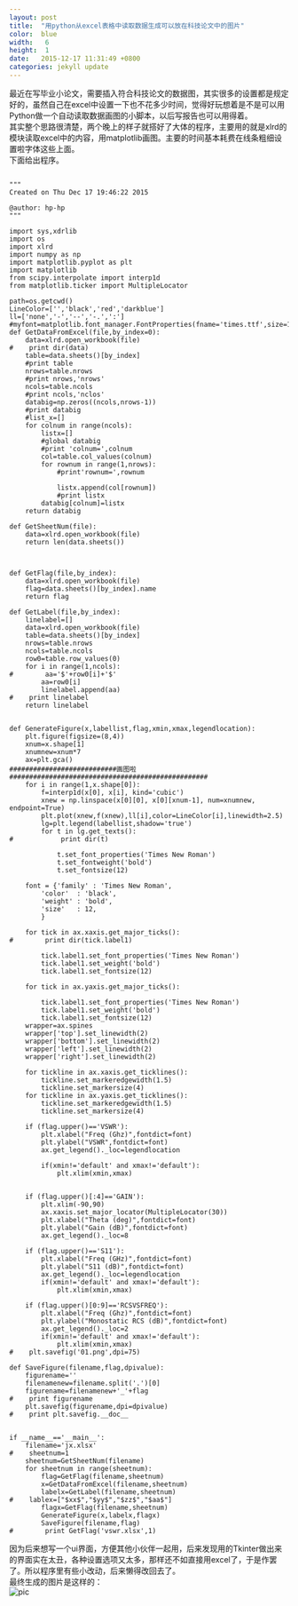 ```yaml
---
layout: post
title:  "用python从excel表格中读取数据生成可以放在科技论文中的图片"
color:  blue
width:   6
height:  1
date:   2015-12-17 11:31:49 +0800
categories: jekyll update
---
```

最近在写毕业小论文，需要插入符合科技论文的数据图，其实很多的设置都是规定好的，虽然自己在excel中设置一下也不花多少时间，觉得好玩想着是不是可以用Python做一个自动读取数据画图的小脚本，以后写报告也可以用得着。   
其实整个思路很清楚，两个晚上的样子就搭好了大体的程序，主要用的就是xlrd的模块读取excel中的内容，用matplotlib画图。主要的时间基本耗费在线条粗细设置啦字体这些上面。   
下面给出程序。   
<pre><code>
"""
Created on Thu Dec 17 19:46:22 2015

@author: hp-hp
"""  

import sys,xdrlib  
import os  
import xlrd  
import numpy as np  
import matplotlib.pyplot as plt  
import matplotlib  
from scipy.interpolate import interp1d  
from matplotlib.ticker import MultipleLocator  

path=os.getcwd()  
LineColor=['','black','red','darkblue']  
ll=['none','-','--','-.',':']  
#myfont=matplotlib.font_manager.FontProperties(fname='times.ttf',size=12)  
def GetDataFromExcel(file,by_index=0):  
    data=xlrd.open_workbook(file)  
#    print dir(data)  
    table=data.sheets()[by_index]  
    #print table  
    nrows=table.nrows  
    #print nrows,'nrows'  
    ncols=table.ncols  
    #print ncols,'nclos'  
    databig=np.zeros((ncols,nrows-1))  
    #print databig  
    #list_x=[]  
    for colnum in range(ncols):  
        listx=[]  
        #global databig  
        #print 'colnum=',colnum  
        col=table.col_values(colnum)  
        for rownum in range(1,nrows):  
            #print'rownum=',rownum  

            listx.append(col[rownum])  
            #print listx  
        databig[colnum]=listx          
    return databig  

def GetSheetNum(file):  
    data=xlrd.open_workbook(file)  
    return len(data.sheets())  



def GetFlag(file,by_index):  
    data=xlrd.open_workbook(file)  
    flag=data.sheets()[by_index].name  
    return flag  

def GetLabel(file,by_index):  
    linelabel=[]  
    data=xlrd.open_workbook(file)  
    table=data.sheets()[by_index]  
    nrows=table.nrows  
    ncols=table.ncols  
    row0=table.row_values(0)  
    for i in range(1,ncols):  
#        aa='$'+row0[i]+'$'  
        aa=row0[i]  
        linelabel.append(aa)  
#    print linelabel  
    return linelabel  


def GenerateFigure(x,labellist,flag,xmin,xmax,legendlocation):  
    plt.figure(figsize=(8,4))  
    xnum=x.shape[1]  
    xnumnew=xnum*7  
    ax=plt.gca()  
###########################画图啦##################################################  
    for i in range(1,x.shape[0]):  
        f=interp1d(x[0], x[i], kind='cubic')  
        xnew = np.linspace(x[0][0], x[0][xnum-1], num=xnumnew, endpoint=True)  
        plt.plot(xnew,f(xnew),ll[i],color=LineColor[i],linewidth=2.5)           
        lg=plt.legend(labellist,shadow='true')  
        for t in lg.get_texts():  
#            print dir(t)  

            t.set_font_properties('Times New Roman')  
            t.set_fontweight('bold')  
            t.set_fontsize(12)  

    font = {'family' : 'Times New Roman',    
        'color'  : 'black',    
        'weight' : 'bold',    
        'size'   : 12,    
        }  

    for tick in ax.xaxis.get_major_ticks():  
#        print dir(tick.label1)  

        tick.label1.set_font_properties('Times New Roman')  
        tick.label1.set_weight('bold')     
        tick.label1.set_fontsize(12)  

    for tick in ax.yaxis.get_major_ticks():  

        tick.label1.set_font_properties('Times New Roman')  
        tick.label1.set_weight('bold')  
        tick.label1.set_fontsize(12)  
    wrapper=ax.spines  
    wrapper['top'].set_linewidth(2)  
    wrapper['bottom'].set_linewidth(2)  
    wrapper['left'].set_linewidth(2)  
    wrapper['right'].set_linewidth(2)  

    for tickline in ax.xaxis.get_ticklines():  
        tickline.set_markeredgewidth(1.5)  
        tickline.set_markersize(4)  
    for tickline in ax.yaxis.get_ticklines():  
        tickline.set_markeredgewidth(1.5)  
        tickline.set_markersize(4)  

    if (flag.upper()=='VSWR'):  
        plt.xlabel("Freq (Ghz)",fontdict=font)  
        plt.ylabel("VSWR",fontdict=font)  
        ax.get_legend()._loc=legendlocation  

        if(xmin!='default' and xmax!='default'):  
            plt.xlim(xmin,xmax)  


    if (flag.upper()[:4]=='GAIN'):  
        plt.xlim(-90,90)  
        ax.xaxis.set_major_locator(MultipleLocator(30))   
        plt.xlabel("Theta (deg)",fontdict=font)  
        plt.ylabel("Gain (dB)",fontdict=font)  
        ax.get_legend()._loc=8  

    if (flag.upper()=='S11'):  
        plt.xlabel("Freq (GHz)",fontdict=font)  
        plt.ylabel("S11 (dB)",fontdict=font)  
        ax.get_legend()._loc=legendlocation  
        if(xmin!='default' and xmax!='default'):  
            plt.xlim(xmin,xmax)  

    if (flag.upper()[0:9]=='RCSVSFREQ'):  
        plt.xlabel("Freq (Ghz)",fontdict=font)  
        plt.ylabel("Monostatic RCS (dB)",fontdict=font)  
        ax.get_legend()._loc=2  
        if(xmin!='default' and xmax!='default'):  
            plt.xlim(xmin,xmax)  
#    plt.savefig('01.png',dpi=75)  

def SaveFigure(filename,flag,dpivalue):  
    figurename=''  
    filenamenew=filename.split('.')[0]  
    figurename=filenamenew+'_'+flag  
#    print figurename  
    plt.savefig(figurename,dpi=dpivalue)  
#    print plt.savefig.__doc__  


if __name__=='__main__':  
    filename='jx.xlsx'  
#    sheetnum=1  
    sheetnum=GetSheetNum(filename)  
    for sheetnum in range(sheetnum):  
        flag=GetFlag(filename,sheetnum)  
        x=GetDataFromExcel(filename,sheetnum)  
        labelx=GetLabel(filename,sheetnum)  
#    lablex=["$xx$","$yy$","$zz$","$aa$"]  
        flagx=GetFlag(filename,sheetnum)  
        GenerateFigure(x,labelx,flagx)  
        SaveFigure(filename,flag)  
#        print GetFlag('vswr.xlsx',1)  
</code></pre>
因为后来想写一个ui界面，方便其他小伙伴一起用，后来发现用的Tkinter做出来的界面实在太丑，各种设置选项又太多，那样还不如直接用excel了，于是作罢了。所以程序里有些小改动，后来懒得改回去了。   
最终生成的图片是这样的：   
![pic](http://img.blog.csdn.net/20160307230648117?watermark/2/text/aHR0cDovL2Jsb2cuY3Nkbi5uZXQv/font/5a6L5L2T/fontsize/400/fill/I0JBQkFCMA==/dissolve/70/gravity/Center)
